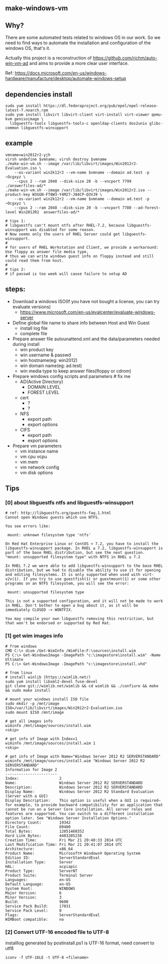 ## make-windows-vm

## Why?
 There are some automated tests related to windows OS in our work. So we need to find ways to automate the installation and configuration of the windows OS, that's it.
 
 Actually this project is a reconstruction of https://github.com/richm/auto-win-vm-ad and aims to provide a more clear user interface.

 Ref: https://docs.microsoft.com/en-us/windows-hardware/manufacture/desktop/automate-windows-setup

## dependencies install
```
sudo yum install https://dl.fedoraproject.org/pub/epel/epel-release-latest-7.noarch.rpm
sudo yum install libvirt libvirt-client virt-install virt-viewer qemu-kvm genisoimage \
  libguestfs-tools libguestfs-tools-c openldap-clients dos2unix glibc-common libguestfs-winsupport
```

## example
```
vmname=win2012r2-yjh
virsh undefine $vmname; virsh destroy $vmname
./make-win-vm.sh --image /var/lib/libvirt/images/Win2012r2-Evaluation.iso \
    --os-variant win2k12r2 --vm-name $vmname --domain ad.test -p ~Ocgxyz \
    --cpus 2 --ram 2048 --disk-size 20 -b --vncport 7799  ./answerfiles-ad/*
./make-win-vm.sh --image /var/lib/libvirt/images/Win2012r2.iso --product-key W3GGN-FT8W3-Y4M27-J84CP-Q3VJ9 \
    --os-variant win2k12r2 --vm-name $vmname --domain ad.test -p ~Ocgxyz \
    --cpus 2 --ram 2048 --disk-size 20 -b --vncport 7780 --ad-forest-level Win2012R2  answerfiles-ad/*

# tips 1:
# libguestfs can't mount ntfs after RHEL-7.2, because libguestfs-winsupport was disabled for some reason.
# Now seems only the users of RHEL Server could get libguestfs-winsupport.
#
# for users of RHEL Workstation and Client, we provide a workaround: Use floppy as answer file media type,
# thus we can write windows guest info on floppy instead and still could read them from host.
#
# tips 2:
# if passwd is too week will cause failure to setup AD
```
 
## steps:
 - Download a windows ISO(If you have not bought a license, you can try evaluate versions)
   - https://www.microsoft.com/en-us/evalcenter/evaluate-windows-server
 - Define global file name to share info between Host and Win Guest
   - install log file
   - complete file
 - Prepare answer file autounattend.xml and the data/parameters needed during install
   - win product key
   - win username & passwd
   - win hostname(eg: win2012)
   - win domain name(eg: ad.test)
   - win media type to keep answer files(floppy or cdrom)
 - Prepare windows config scripts and parameters # fix me
   - AD(Active Directory)
     - DOMAIN LEVEL
     - FOREST LEVEL
   - cert
     - ?
     - ?
   - NFS
     - export path
     - export options
   - CIFS
     - export path
     - export options
 - Prepare vm parameters
   - vm instance name
   - vm cpu vcpu
   - vm mem
   - vm network config
   - vm disk options



## Tips
### [0] about libguestfs ntfs and libguestfs-winsupport
```
# ref: http://libguestfs.org/guestfs-faq.1.html
Cannot open Windows guests which use NTFS.

You see errors like:

 mount: unknown filesystem type 'ntfs'

On Red Hat Enterprise Linux or CentOS < 7.2, you have to install the libguestfs-winsupport package. In RHEL ≥ 7.2, libguestfs-winsupport is part of the base RHEL distribution, but see the next question.
"mount: unsupported filesystem type" with NTFS in RHEL ≥ 7.2

In RHEL 7.2 we were able to add libguestfs-winsupport to the base RHEL distribution, but we had to disable the ability to use it for opening and editing filesystems. It is only supported when used with virt-v2v(1). If you try to use guestfish(1) or guestmount(1) or some other programs on an NTFS filesystem, you will see the error:

 mount: unsupported filesystem type

This is not a supported configuration, and it will not be made to work in RHEL. Don't bother to open a bug about it, as it will be immediately CLOSED -> WONTFIX.

You may compile your own libguestfs removing this restriction, but that won't be endorsed or supported by Red Hat. 
```

### [1] get wim images info
```
# from windows
CMD C:\> dism /Get-WimInfo /WimFile:F:\sources\install.wim
PS C:\> Get-WindowsImage -ImagePath "c:\imagestore\install.wim" -Name Ultimate
PS C:\> Get-WindowsImage -ImagePath "c:\imagestore\install.vhd"

# from linux
# install winlib (https://wimlib.net/)
sudo yum install libxml2-devel fuse-devel
git clone git://wimlib.net/wimlib && cd wimlib && ./confiure && make && sudo make install

# mount your windows install ISO file
sudo mkdir -p /mnt/image
ISO=/var/lib/libvirt/images/Win2012r2-Evaluation.iso
sudo mount $ISO /mnt/image

# get all images info
wiminfo /mnt/image/sources/install.wim
<skip>

# get info of Image with Index=1
wiminfo /mnt/image/sources/install.wim 1
<skip>

# get info of Image with Name="Windows Server 2012 R2 SERVERSTANDARD"
wiminfo /mnt/image/sources/install.wim "Windows Server 2012 R2 SERVERSTANDARD"
Information for Image 2
-----------------------
Index:                  2
Name:                   Windows Server 2012 R2 SERVERSTANDARD
Description:            Windows Server 2012 R2 SERVERSTANDARD
Display Name:           Windows Server 2012 R2 Standard Evaluation (Server with a GUI)
Display Description:    This option is useful when a GUI is required—for example, to provide backward compatibility for an application that cannot be run on a Server Core installation. All server roles and features are supported. You can switch to a different installation option later. See "Windows Server Installation Options."
Directory Count:        19342
File Count:             89400
Total Bytes:            12051460352
Hard Link Bytes:        4403205238
Creation Time:          Fri Mar 21 20:40:33 2014 UTC
Last Modification Time: Fri Mar 21 20:41:07 2014 UTC
Architecture:           x86_64
Product Name:           Microsoft® Windows® Operating System
Edition ID:             ServerStandardEval
Installation Type:      Server
HAL:                    acpiapic
Product Type:           ServerNT
Product Suite:          Terminal Server
Languages:              en-US
Default Language:       en-US
System Root:            WINDOWS
Major Version:          6
Minor Version:          3
Build:                  9600
Service Pack Build:     17031
Service Pack Level:     0
Flags:                  ServerStandardEval
WIMBoot compatible:     no
```

### [2] Convert UTF-16 encoded file to UTF-8
installlog generated by postinstall.ps1 is UTF-16 format, need convert to utf8
```
iconv -f UTF-16LE -t UTF-8 <filename>
```

